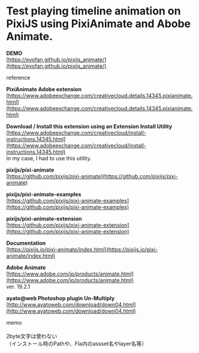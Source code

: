 # Test playing timeline animation on PixiJS using PixiAnimate and Abobe Animate.

**DEMO**  
[https://evofan.github.io/pixijs_animate/](https://evofan.github.io/pixijs_animate/)  

reference  

**PixiAnimate Adobe extension**  
[https://www.adobeexchange.com/creativecloud.details.14345.pixianimate.html](https://www.adobeexchange.com/creativecloud.details.14345.pixianimate.html)  

**Download / Install this extension using an Extension Install Utility**  
[https://www.adobeexchange.com/creativecloud/install-instructions.14345.html](https://www.adobeexchange.com/creativecloud/install-instructions.14345.html)  
In my case, I had to use this utility.  

**pixijs/pixi-animate**  
[https://github.com/pixijs/pixi-animate](https://github.com/pixijs/pixi-animate)  

**pixijs/pixi-animate-examples**  
[https://github.com/pixijs/pixi-animate-examples](https://github.com/pixijs/pixi-animate-examples)  

**pixijs/pixi-animate-extension**  
[https://github.com/pixijs/pixi-animate-extension](https://github.com/pixijs/pixi-animate-extension)  

**Documentation**  
[https://pixijs.io/pixi-animate/index.html](https://pixijs.io/pixi-animate/index.html)  

**Adobe Animate**  
[https://www.adobe.com/jp/products/animate.html](https://www.adobe.com/jp/products/animate.html)  
ver. 19.2.1  

**ayato@web Photoshop plugin Un-Multiply**  
[http://www.ayatoweb.com/download/down04.html](http://www.ayatoweb.com/download/down04.html)  

memo  
<br>
2byte文字は使わない  
（インストール時のPathや、Fla内のassset名やlayer名等）  
